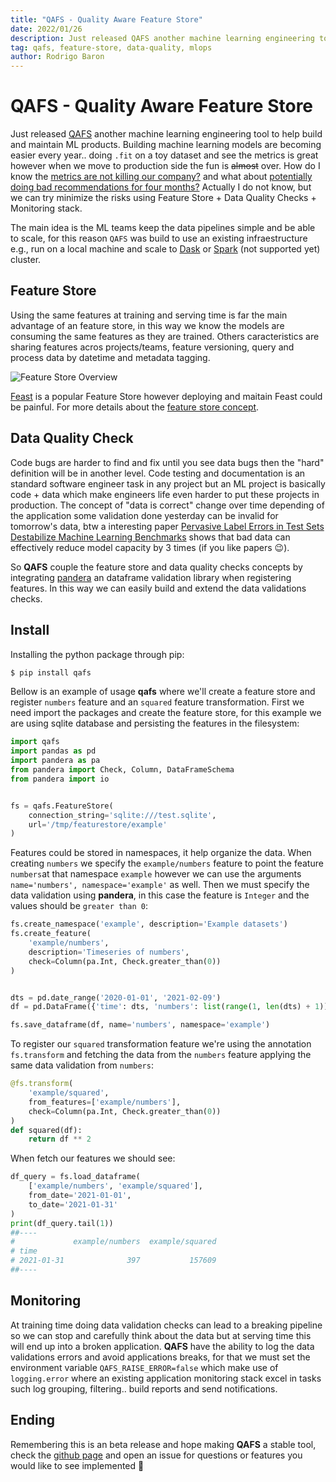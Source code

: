 ```yaml
---
title: "QAFS - Quality Aware Feature Store"
date: 2022/01/26
description: Just released QAFS another machine learning engineering tool to help build and maintain ML products.
tag: qafs, feature-store, data-quality, mlops
author: Rodrigo Baron
---
```


# QAFS - Quality Aware Feature Store

Just released [QAFS](https://github.com/rodrigobaron/qafs) another machine learning engineering tool to help build and maintain ML products. Building machine learning models are becoming easier every year.. doing `.fit` on a toy dataset and see the metrics is great however when we move to production side the fun is ~~almost~~ over. How do I know the [metrics are not killing our company?](https://www.reddit.com/r/MachineLearning/comments/qlilnf/n_zillows_nnbased_zestimate_leads_to_massive/) and what about [potentially doing bad recommendations for four months?](https://engineering.atspotify.com/2021/11/15/the-rise-and-lessons-learned-of-ml-models-to-personalize-content-on-home-part-i/) Actually I do not know, but we can try minimize the risks using Feature Store + Data Quality Checks + Monitoring stack.  

The main idea is the ML teams keep the data pipelines simple and be able to scale, for this reason `QAFS` was build to use an existing infraestructure e.g., run on a local machine and scale to [Dask](https://dask.org/) or [Spark](https://spark.apache.org/) (not supported yet) cluster.

## Feature Store

Using the same features at training and serving time is far the main advantage of an feature store, in this way we know the models are consuming the same features as they are trained. Others caracteristics are sharing features acros projects/teams, feature versioning, query and process data by datetime and metadata tagging.

![Feature Store Overview](/images/qafs/FeatureStoreOverview.png "Feature Store Overview (mlops-guide)")

[Feast](https://feast.dev/) is a popular Feature Store however deploying and maitain Feast could be painful. For more details about the [feature store concept](https://feast.dev/blog/what-is-a-feature-store/).  

## Data Quality Check

Code bugs are harder to find and fix until you see data bugs then the "hard" definition will be in another level. Code testing and documentation is an standard software engineer task in any project but an ML project is basically code + data which make engineers life even harder to put these projects in production. The concept of "data is correct" change over time depending of the application some validation done yesterday can be invalid for tomorrow's data, btw a interesting paper [Pervasive Label Errors in Test Sets Destabilize Machine Learning Benchmarks](https://arxiv.org/abs/2103.14749) shows that bad data can effectively reduce model capacity by 3 times (if you like papers 😉).  

So **QAFS** couple the feature store and data quality checks concepts by integrating [pandera](https://pandera.readthedocs.io/) an dataframe validation library when registering features. In this way we can easily build and extend the data validations checks.

## Install

Installing the python package through pip:  

```bash
$ pip install qafs
```

Bellow is an example of usage **qafs** where we'll create a feature store and register `numbers` feature and an `squared` feature transformation. First we need import the packages and create the feature store, for this example we are using sqlite database and persisting the features in the filesystem:  

```python
import qafs
import pandas as pd
import pandera as pa
from pandera import Check, Column, DataFrameSchema
from pandera import io


fs = qafs.FeatureStore(
    connection_string='sqlite:///test.sqlite',
    url='/tmp/featurestore/example'
)
```

Features could be stored in namespaces, it help organize the data. When creating `numbers` we specify the `example/numbers` feature to point the feature `numbers`at that namespace `example` however we can use the arguments `name='numbers', namespace='example'` as well. Then we must specify the data validation using **pandera**, in this case the feature is `Integer` and the values should be `greater than 0`:

```python
fs.create_namespace('example', description='Example datasets')
fs.create_feature(
    'example/numbers',
    description='Timeseries of numbers',
    check=Column(pa.Int, Check.greater_than(0))
)


dts = pd.date_range('2020-01-01', '2021-02-09')
df = pd.DataFrame({'time': dts, 'numbers': list(range(1, len(dts) + 1))})

fs.save_dataframe(df, name='numbers', namespace='example')

```

To register our `squared` transformation feature we're using the annotation `fs.transform` and fetching the data from the `numbers` feature applying the same data validation from `numbers`:
```python
@fs.transform(
    'example/squared',
    from_features=['example/numbers'],
    check=Column(pa.Int, Check.greater_than(0))
)
def squared(df):
    return df ** 2

```

When fetch our features we should see:
```python
df_query = fs.load_dataframe(
    ['example/numbers', 'example/squared'], 
    from_date='2021-01-01',
    to_date='2021-01-31'
)
print(df_query.tail(1))
##----
#             example/numbers  example/squared
# time                                        
# 2021-01-31              397           157609
##----
```

## Monitoring

At training time doing data validation checks can lead to a breaking pipeline so we can stop and carefully think about the data but at serving time this will end up into a broken application. **QAFS** have the ability to log the data validations errors and avoid applications breaks, for that we must set the environment variable `QAFS_RAISE_ERROR=false` which make use of `logging.error` where an existing application monitoring stack excel in tasks such log grouping, filtering.. build reports and send notifications. 

## Ending

Remembering this is an beta release and hope making **QAFS** a stable tool, check the [github page](https://github.com/rodrigobaron/qafs) and open an issue for questions or features you would like to see implemented 👊
